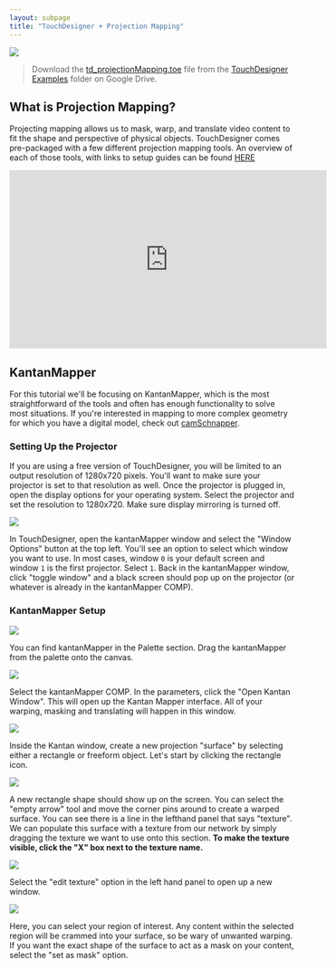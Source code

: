 ```yaml
---
layout: subpage
title: "TouchDesigner + Projection Mapping"
---
```


<img 
src="{{site.baseurl}}/assets/td_kantan_01.png" 
style="max-width: 600px;" 
/>

> Download the [td_projectionMapping.toe](https://drive.google.com/open?id=1PDNd03Lveh3tGU16OVzG3D2YJm2LN2Jy) file from the [TouchDesigner Examples](https://drive.google.com/drive/folders/144ml7hfzFDR0Y7ZKa4WMo_aPQbVOkqTP?usp=sharing) folder on Google Drive.

## What is Projection Mapping?

Projecting mapping allows us to mask, warp, and translate video content to fit the shape and perspective of physical objects. TouchDesigner comes pre-packaged with a few different projection mapping tools. An overview of each of those tools, with links to setup guides can be found [HERE](http://www.derivative.ca/wiki088/index.php?title=Projection_mapping)

<iframe width="560" height="315" src="https://www.youtube.com/embed/1QyFy6aJM4U?rel=0&amp;showinfo=0" frameborder="0" allow="autoplay; encrypted-media" allowfullscreen></iframe>

## KantanMapper

For this tutorial we'll be focusing on KantanMapper, which is the most straightforward of the tools and often has enough functionality to solve most situations. If you're interested in mapping to more complex geometry for which you have a digital model, check out [camSchnapper](https://www.derivative.ca/wiki088/index.php?title=CamSchnappr).

### Setting Up the Projector

If you are using a free version of TouchDesigner, you will be limited to an output resolution of 1280x720 pixels. You'll want to make sure your projector is set to that resolution as well. Once the projector is plugged in, open the display options for your operating system. Select the projector and set the resolution to 1280x720. Make sure display mirroring is turned off.

<img 
src="{{site.baseurl}}/assets/kantan_window_settings.png" 
style="max-height: 600px;" 
/>

In TouchDesigner, open the kantanMapper window and select the "Window Options" button at the top left. You'll see an option to select which window you want to use. In most cases, window `0` is your default screen and window `1` is the first projector. Select `1`. Back in the kantanMapper window, click "toggle window" and a black screen should pop up on the projector (or whatever is already in the kantanMapper COMP).

### KantanMapper Setup

<img 
src="{{site.baseurl}}/assets/kantan_palette.png" 
style="max-height: 600px;" 
/>

You can find kantanMapper in the Palette section. Drag the kantanMapper from the palette onto the canvas.

<img 
src="{{site.baseurl}}/assets/kantan_COMP_params.png" 
style="max-width: 600px;" 
/>

Select the kantanMapper COMP. In the parameters, click the "Open Kantan Window". This will open up the Kantan Mapper interface. All of your warping, masking and translating will happen in this window.

<img 
src="{{site.baseurl}}/assets/kantan_blank.png" 
style="max-width: 600px;" 
/>

Inside the Kantan window, create a new projection "surface" by selecting either a rectangle or freeform object. Let's start by clicking the rectangle icon.

<img 
src="{{site.baseurl}}/assets/kantan_quad.png" 
style="max-width: 600px;" 
/>

A new rectangle shape should show up on the screen. You can select the "empty arrow" tool and move the corner pins around to create a warped surface. You can see there is a line in the lefthand panel that says "texture". We can populate this surface with a texture from our network by simply dragging the texture we want to use onto this section. **To make the texture visible, click the "X" box next to the texture name.**

<img 
src="{{site.baseurl}}/assets/kantan_quad_w_top.png" 
style="max-width: 600px;" 
/>

Select the "edit texture" option in the left hand panel to open up a new window.

<img 
src="{{site.baseurl}}/assets/kantan_texture_edit.png" 
style="max-width: 600px;" 
/>

Here, you can select your region of interest. Any content within the selected region will be crammed into your surface, so be wary of unwanted warping. If you want the exact shape of the surface to act as a mask on your content, select the "set as mask" option.
